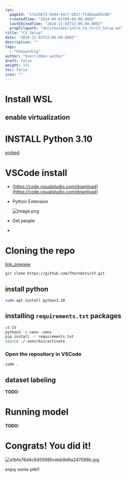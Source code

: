```yaml
---
sys:
  pageId: "17ed3673-5e94-44cf-b817-f54bbaa03c06"
  createdTime: "2024-09-01T00:08:00.000Z"
  lastEditedTime: "2024-11-03T22:06:00.000Z"
  propFilepath: "docs/Guides/intro_to_CV/CV_Setup.md"
title: "CV_Setup"
date: "2024-11-03T22:06:00.000Z"
description: ""
tags:
  - "Onboarding"
author: "Overridden author"
draft: false
weight: 161
toc: false
icon: ""
---
```


# Install WSL

## enable virtualization

# INSTALL Python 3.10

[embed](https://www.rose-hulman.edu/class/csse/csse132/2425a/labs/prelab1-wsl2.html)

# VSCode install

- [https://code.visualstudio.com/download](https://code.visualstudio.com/download)
- Python Extension

	![image.png](https://prod-files-secure.s3.us-west-2.amazonaws.com/d518164a-d88e-44d1-a4ee-3adb3bd8bce0/d82b6650-a5e4-4d3c-b8c9-93d817dae00e/image.png?X-Amz-Algorithm=AWS4-HMAC-SHA256&X-Amz-Content-Sha256=UNSIGNED-PAYLOAD&X-Amz-Credential=ASIAZI2LB4664GIWENHW%2F20250205%2Fus-west-2%2Fs3%2Faws4_request&X-Amz-Date=20250205T220656Z&X-Amz-Expires=3600&X-Amz-Security-Token=IQoJb3JpZ2luX2VjEDIaCXVzLXdlc3QtMiJHMEUCIAjP9AuC9c4uYzXPIXbbvl0B2fNvPu4dguJFTGY3YxMmAiEAv7Ppj8pYHYSiJ1f2j4aDkuCzAvWCC5N4u9JGurZru6Uq%2FwMIShAAGgw2Mzc0MjMxODM4MDUiDKv%2BIfOecRo2sPtZcircA3Xff7I7DbwD3p%2BWTZ%2B3sLeFbeeBRQIkTF0VXatu0Vsfd3hXzkkgnUM9S9ejlWpcjwGHakbXp7JN4dETIB8iFALlgmO4WTVLrv9lVomfNFv9eg31EJl7nH0hH5JE%2Foy8YXcP%2Fu2l396ynm1HdWi%2Bm%2FN930F24W2I1T6iXQQTS0%2BUWVXlQb1nsKnFZ5hoi7%2BsiQU%2FycayWBbToyu6yHre2dLkwOe5od9Z%2FHmi0q4sLAuyBjTifhqDDNr%2F37iVekl8aC8sVSxtvIrWAEklKTcj8zjSnZBPbpDZ38paCsGNfi2v3Br%2FHjBOSYT3vBc8JzIM4Z7lQTH94oiavcbWcIF7wsNcNWMGQVFrlayBB87rdbZsYs00QU7DswH2Q6%2FzCaoO%2FnJd9T5nwS4DwA0A5%2B%2BCxQZs72upOw6LFa%2BCAuSdaGIUxaJcqxNGhf4%2FG6RC2K8XrJqJcK4KYmMultdlAsqm1xdnhzzNxogvVRDd%2B2OZNnEwiox8teQQ%2FSkqhp1h1tGRDpisbMEXfafxe2M8d%2Fht4rlkZ0Xkzm6zl1ukX0NnznU%2F9wUsOxAZknwxrhdAKDWvtYIABid%2FsccQoit%2FDkQkB9HEVW%2F3Ey6eO7%2Bcg9vb%2BwtnP8Dad9kfCGlYG6eVMP%2B7jr0GOqUBFLsgwKrtqj8acgwhRC4vQD6R3a6MEMCMUmzhGIIdHzitPAj81lUmHsNUTnz6kuE1yrMSvJ%2FfJwipU26yHhOTY7ouMIGtb1zBxZOapkeR4Ib0c8wX5z7jj%2FSwkXxP6fk4cDp6yKOO7V6KR2nNgqN%2BtYEjrJfOgePEMKHnaLtp9nlbnxi5OSRuVPgZ5vmGy0atBpbbdAlbHF2qN5kDsh2NhXFaEBUK&X-Amz-Signature=a270f15f069ee951821bf55a6bdaa1797110843f755198249c2c99290fdf6a07&X-Amz-SignedHeaders=host&x-id=GetObject)
- Get people
- 

# Cloning the repo

[link_preview](https://github.com/Thornbots/CV/)

```bash
git clone https://github.com/Thornbots/CV.git
```

## install python

```bash
sudo apt install python3.10
```

## installing `requirements.txt` packages

```bash
cd CV
python3 -m venv .venv
pip install -r requirements.txt
source ./.venv/bin/activate
```

### Open the repository in VSCode

```bash
code .
```

## dataset labeling  

**TODO:**

# Running model

**TODO:**

# Congrats! You did it!

![e1bfe78d4c6455985cebb9d6a247088b.jpg](https://prod-files-secure.s3.us-west-2.amazonaws.com/d518164a-d88e-44d1-a4ee-3adb3bd8bce0/7d1ce04e-65d6-40c8-814d-754280e9515a/e1bfe78d4c6455985cebb9d6a247088b.jpg?X-Amz-Algorithm=AWS4-HMAC-SHA256&X-Amz-Content-Sha256=UNSIGNED-PAYLOAD&X-Amz-Credential=ASIAZI2LB4665U5BPERC%2F20250205%2Fus-west-2%2Fs3%2Faws4_request&X-Amz-Date=20250205T220654Z&X-Amz-Expires=3600&X-Amz-Security-Token=IQoJb3JpZ2luX2VjEDIaCXVzLXdlc3QtMiJHMEUCIQD1abEMxwLYkE6dX9X%2BlVG9wjV%2BwRA6aRrpBpeDTh4mpwIgEAxKy1cnx5%2FvM4MPFCKYaP4pv%2BPdgUvXZPwBgOizyPAq%2FwMIShAAGgw2Mzc0MjMxODM4MDUiDNuwaWWx%2Frv5%2F7IAYCrcA6D07fTWunq3Pd1wRgqLzeHRzMumKY%2B4mcWeytowA9%2Fc1pgNQ5p0g8k5Wft%2B3cbz7L7x3Bsb%2F5ZtKrriiU0MeMzH%2BsSCWvvnD0pvz9elx8klLBTKrVcKsUV4YLtjtFkXTAmd3hrVeb%2B%2FTbhfxNe5T6tuoogtuMR2VBx5onYHnnnsgv6s%2BW%2FHazEPe%2F1b3x9XwqnI2ZH6HmgzxJJdh90AWuBgpNSwy07cFNNLdVOlph6cgLP5Mfx68RlqDwLWesz5h7u9UGIzQ5M6qYNPVv11I0n692PHdLErCiRThjNfckbaXhh0%2B5HKuo32e%2BkqdyENMCyh%2FSFHjbFcfPx2GP9Wa1uNwiEeBP9sB2hwfZYaf7R%2BnZY6Bm3hBciffQG9hB4pIBqaoNiBLHoO6u7Z%2F3Fd%2FkJT3Vu0%2F57UUIHw9mRrZclIPqFXSHkUI0xlrXRCqhhjiwaRNByDqVeHkk6ln31MXTtus1iRqkBwIR5tTlHxzmcLLZ7%2FlbRZDjNrIZK7vTLj6tN8Y3S2DvQMoNMItU5Av%2FNUHlWhOnKwrnY%2BsK5N1VlBAVzKtM2H7yR0PX4s8f7WU2ZuclaQuJoywXFvYZVJWj6tLkKHl%2FykfB%2BllFAR5b9u0jje7EXe6hL45j2GMOq7jr0GOqUBPk4gDNp%2F9SWrgKOxhYs1ovBN2CRajKzgTsR%2BYcCDd0PhlJyHRHjXf1BqjX7tgmDPGuIhrKPCnfGsZj%2BrJzMoQPQUxNZF19Vn1JGnCYT3BwwhDT7UroMOx4TVppgjcPjKy7GxQ4%2BE6%2BXmIEov2zDzVovQ%2Bs8Y3s0uvwdz4KeM%2FIttoxRBfXahrmF5gR4AsP%2BXuKKdRIRFw4kdf%2FHxxzi5kB1IiaG2&X-Amz-Signature=8fd7cd3c3a70636f50f284240200490ae3f7e4c4ff7008500d28aed39732720f&X-Amz-SignedHeaders=host&x-id=GetObject)

enjoy some pilk!!
